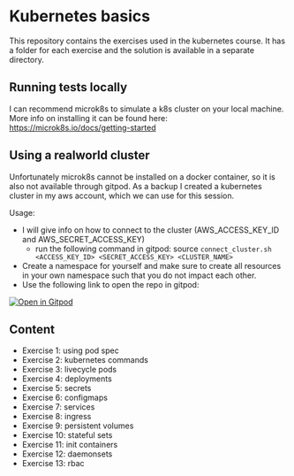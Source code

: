 # Kubernetes basics

This repository contains the exercises used in the kubernetes course.
It has a folder for each exercise and the solution is available in a separate directory.

## Running tests locally

I can recommend microk8s to simulate a k8s cluster on your local machine. 
More info on installing it can be found here: https://microk8s.io/docs/getting-started

## Using a realworld cluster

Unfortunately microk8s cannot be installed on a docker container, so it is also not available through gitpod.
As a backup I created a kubernetes cluster in my aws account, which we can use for this session.

Usage:
- I will give info on how to connect to the cluster (AWS_ACCESS_KEY_ID and AWS_SECRET_ACCESS_KEY)
  - run the following command in gitpod: source `connect_cluster.sh <ACCESS_KEY_ID> <SECRET_ACCESS_KEY> <CLUSTER_NAME>`
- Create a namespace for yourself and make sure to create all resources in your own namespace such that you do not impact each other.
- Use the following link to open the repo in gitpod:

[![Open in Gitpod](https://gitpod.io/button/open-in-gitpod.svg)](https://gitpod.io/#https://github.com/datamindedbe/kubernetes_academy_course)

## Content

- Exercise 1: using pod spec
- Exercise 2: kubernetes commands
- Exercise 3: livecycle pods
- Exercise 4: deployments
- Exercise 5: secrets
- Exercise 6: configmaps
- Exercise 7: services
- Exercise 8: ingress
- Exercise 9: persistent volumes
- Exercise 10: stateful sets
- Exercise 11: init containers
- Exercise 12: daemonsets
- Exercise 13: rbac

